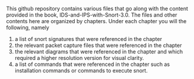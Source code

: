 This github repository contains various files that go along with the content provided in the book, IDS-and-IPS-with-Snort-3.0. The files and other contents here are organized by chapters. Under each chapter you will the following, namely
1. a list of snort signatures that were referenced in the chapter
2. the relevant packet capture files that were referenced in the chapter
3. the relevant diagrams that were referenced in the chapter and which required a higher resolution version for visual clarity.
4. a list of commands that were referenced in the chapter such as installation commands or commands to execute snort.
